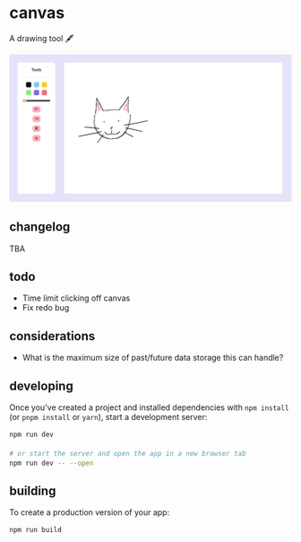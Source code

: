 # canvas

A drawing tool 🖋️

![canvas-screenshot1](./assets/canvas_screenshot1.png)

## changelog

TBA

## todo

- Time limit clicking off canvas
- Fix redo bug

## considerations
- What is the maximum size of past/future data storage this can handle?

## developing

Once you've created a project and installed dependencies with `npm install` (or `pnpm install` or `yarn`), start a development server:

```bash
npm run dev

# or start the server and open the app in a new browser tab
npm run dev -- --open
```

## building

To create a production version of your app:

```bash
npm run build
```
